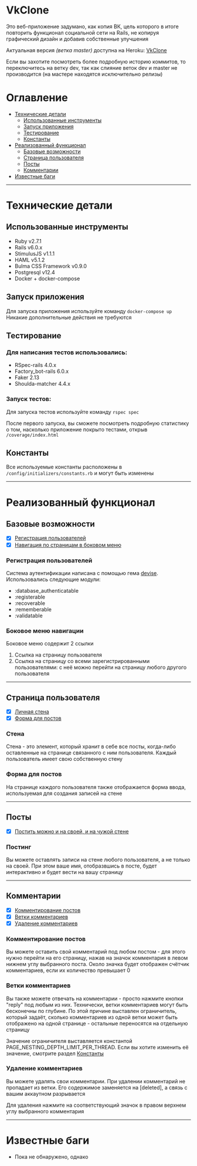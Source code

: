 # VkClone
Это веб-приложение задумано, как копия ВК, цель которого в итоге повторить функционал социальной сети на Rails, не копируя графический дизайн и добавив собственные улучшения

Актуальная версия *(ветка master)* доступна на Heroku: [VkClone](https://vk-clone-master-branch.herokuapp.com)

Если вы захотите посмотреть более подробную историю коммитов, то переключитесь на ветку dev, так как слияние веток dev и master не производится (на мастере находятся исключительно релизы)


# Оглавление
- [Технические детали](#технические-детали)
	- [Использованные инструменты](#использованные-инструменты)
	- [Запуск приложения](#запуск-приложения)
	- [Тестирование](#тестирование)
	- [Константы](#константы)
- [Реализованный функционал](#реализованный-функционал)
	- [Базовые возможности](#базовые-возможности)
	- [Страница пользователя](#страница-пользователя)
	- [Посты](#посты)
	- [Комментарии](#комментарии)
- [Известные баги](#известные-баги)

---
# Технические детали
## Использованные инструменты
* Ruby v2.7.1
* Rails v6.0.x
* StimulusJS v1.1.1
* HAML v5.1.2
* Bulma CSS Framework v0.9.0
* Postgresql v12.4
* Docker + docker-compose

## Запуск приложения
Для запуска приложения используйте команду ```docker-compose up```
Никакие дополнительные действия не требуются

## Тестирование
### Для написания тестов использовались:
* RSpec-rails 4.0.x
* Factory_bot-rails 6.0.x
* Faker 2.13
* Shoulda-matcher 4.4.x

### Запуск тестов:
Для запуска тестов используйте команду ```rspec spec```

После первого запуска, вы сможете посмотреть подробную статистику о том, насколько приложение покрыто тестами, открыв ```/coverage/index.html```

## Константы
Все используемые константы расположены в ```/config/initializers/constants.rb``` и могут быть изменены

---
# Реализованный функционал


## Базовые возможности
- [x] [Регистрация пользователей](#регистрация-пользователей)
- [x] [Навигация по страницам в боковом меню](#боковое-меню-навигации)

### Регистрация пользователей
Система аутентификации написана с помощью гема [devise](https://rubygems.org/gems/devise). Использовались следующие модули:

* :database_authenticatable
* :registerable
* :recoverable
* :rememberable
* :validatable

### Боковое меню навигации
Боковое меню содержит 2 ссылки
1. Ссылка на страницу пользователя
2. Ссылка на страницу со всеми зарегистрированными пользователями: с неё можно перейти на страницу любого другого пользователя

---
## Страница пользователя
- [x] [Личная стена](#стена)
- [x] [Форма для постов](#форма-для-постов)

### Стена
Стена - это элемент, который хранит в себе все посты, когда-либо оставленные на странице связанного с ним пользователя.
Каждый пользователь имеет свою собственную стену

### Форма для постов
На странице каждого пользователя также отображается форма ввода, используемая для создания записей на стене

---
## Посты
- [x] [Постить можно и на своей, и на чужой стене](#постинг)

### Постинг
Вы можете оставлять записи на стене любого пользователя, а не только на своей. При этом ваше имя, отобразвшись в посте, будет интерактивно и будет вести на вашу страницу

---
## Комментарии
- [x] [Комментирование постов](#комментирование-постов)
- [x] [Ветки комментариев](#ветки-комментариев)
- [x] [Удаление комментариев](#удаление-комментариев)

### Комментирование постов
Вы можете оставить свой комментарий под любом постом - для этого нужно перейти на его страницу, нажав на значок комментария в левом нижнем углу выбранного поста. Около значка будет отображен счётчик комментариев, если их количество превышает 0

### Ветки комментариев
Вы также можете отвечать на комментарии - просто нажмите кнопки "reply" под любым из них. Технически, ветки комментариев могут быть бесконечны по глубине. По этой причине выставлен ограничитель, который задаёт, сколько комментариев из одной ветки может быть отображено на одной странице - остальные переносятся на отдельную страницу

Значение ограничителя выставляется константой PAGE_NESTING_DEPTH_LIMIT_PER_THREAD. Если вы хотите изменить её значение, смотрите раздел [Константы](#константы)

### Удаление комментариев
Вы можете удалять свои комментарии. При удалении комментарий не пропадает из ветки. Его содержимое заменяется на [deleted], а связь с вашим аккаутном разрывается

Для удаления нажмите на соответствующий значок в правом верхнем углу выбранного комментария

---
# Известные баги
* Пока не обнаружено, однако
